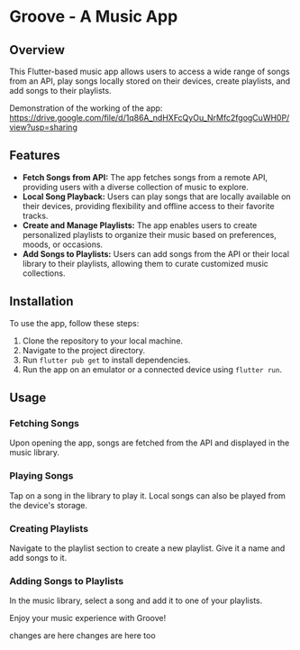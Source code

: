 # Groove - A Music App

## Overview
This Flutter-based music app allows users to access a wide range of songs from an API, play songs locally stored on their devices, create playlists, and add songs to their playlists.

Demonstration of the working of the app: https://drive.google.com/file/d/1q86A_ndHXFcQyOu_NrMfc2fgogCuWH0P/view?usp=sharing

## Features
- **Fetch Songs from API:** The app fetches songs from a remote API, providing users with a diverse collection of music to explore.
- **Local Song Playback:** Users can play songs that are locally available on their devices, providing flexibility and offline access to their favorite tracks.
- **Create and Manage Playlists:** The app enables users to create personalized playlists to organize their music based on preferences, moods, or occasions.
- **Add Songs to Playlists:** Users can add songs from the API or their local library to their playlists, allowing them to curate customized music collections.

## Installation
To use the app, follow these steps:
1. Clone the repository to your local machine.
2. Navigate to the project directory.
3. Run `flutter pub get` to install dependencies.
4. Run the app on an emulator or a connected device using `flutter run`.

## Usage
### Fetching Songs
Upon opening the app, songs are fetched from the API and displayed in the music library.

### Playing Songs
Tap on a song in the library to play it. Local songs can also be played from the device's storage.

### Creating Playlists
Navigate to the playlist section to create a new playlist. Give it a name and add songs to it.

### Adding Songs to Playlists
In the music library, select a song and add it to one of your playlists.


Enjoy your music experience with Groove!

changes are here
changes are here too